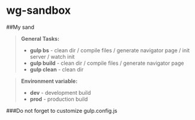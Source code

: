 # wg-sandbox
##My sand

> **General Tasks:**
> - **gulp bs** - clean dir / compile files / generate navigator page / init server / watch init
> - **gulp build** - clean dir / compile files / generate navigator page
> - **gulp clean** - clean dir

> **Environment variable:**
> - **dev** - development build
> - **prod** - production build

###Do not forget to customize gulp.config.js
